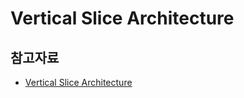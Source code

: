 # Vertical Slice Architecture

## 참고자료
- [Vertical Slice Architecture](https://www.jimmybogard.com/vertical-slice-architecture/)